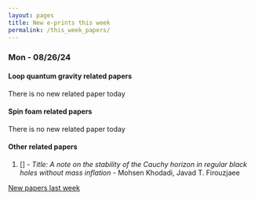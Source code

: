 ```yaml
---
layout: pages
title: New e-prints this week
permalink: /this_week_papers/
---
```




### Mon - 08/26/24

#### Loop quantum gravity related papers

There is no new related paper today 

#### Spin foam related papers

There is no new related paper today 



#### Other related papers

1. [[]](https://arxiv.org/abs/) - *Title:
          A note on the stability of the Cauchy horizon in regular black holes without mass inflation* - Mohsen Khodadi, Javad T. Firouzjaee






[New papers last week]({{site.url}}/archived/weekly/pre-prints/2024/08/26/archived_weekly_papers.html)